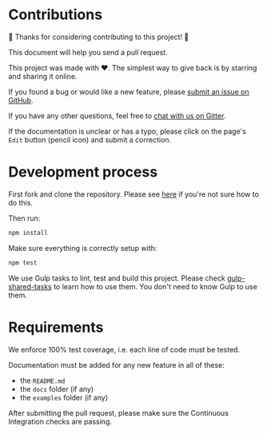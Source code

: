 # Contributions

🎉 Thanks for considering contributing to this project! 🎉

This document will help you
send a pull request.

This project was made with ❤️. The simplest way to give back is by starring and
sharing it online.

If you found a bug or would like a new feature, please
[submit an issue on GitHub](../../issues).

If you have any other questions, feel free to
[chat with us on Gitter](https://gitter.im/ehmicky/log-process-errors).

If the documentation is unclear or has a typo, please click on the page's `Edit`
button (pencil icon) and submit a correction.

# Development process

First fork and clone the repository. Please see
[here](https://egghead.io/courses/how-to-contribute-to-an-open-source-project-on-github)
if you're not sure how to do this.

Then run:

```bash
npm install
```

Make sure everything is correctly setup with:

```bash
npm test
```

We use Gulp tasks to lint, test and build this project. Please check
[gulp-shared-tasks](https://github.com/ehmicky/gulp-shared-tasks) to learn how
to use them. You don't need to know Gulp to use them.

# Requirements

We enforce 100% test coverage, i.e. each line of code must be tested.

Documentation must be added for any new feature in all of these:

- the `README.md`
- the `docs` folder (if any)
- the `examples` folder (if any)

After submitting the pull request, please make sure the Continuous Integration
checks are passing.
